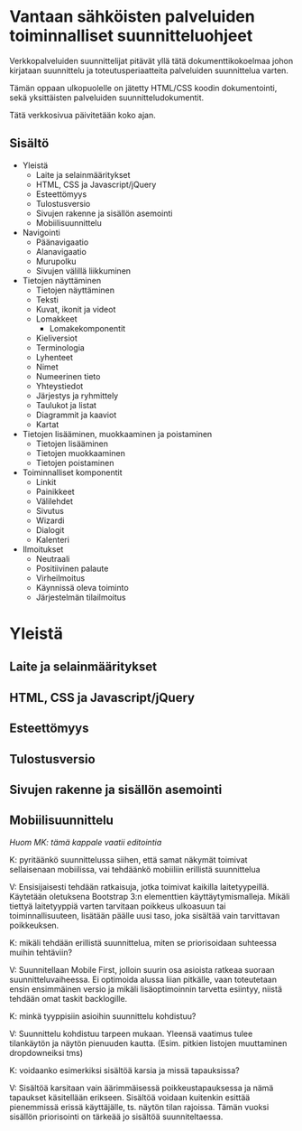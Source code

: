 # Vantaan sähköisten palveluiden toiminnalliset suunnitteluohjeet   
Verkkopalveluiden suunnittelijat pitävät yllä tätä dokumenttikokoelmaa johon kirjataan suunnittelu ja toteutusperiaatteita palveluiden suunnittelua varten.

Tämän oppaan ulkopuolelle on jätetty HTML/CSS koodin dokumentointi, sekä yksittäisten palveluiden suunnitteludokumentit.  

Tätä verkkosivua päivitetään koko ajan. 

## Sisältö

* Yleistä
	* Laite ja selainmääritykset
	* HTML, CSS ja Javascript/jQuery
	* Esteettömyys
	* Tulostusversio
	* Sivujen rakenne ja sisällön asemointi
	* Mobiilisuunnittelu
* Navigointi
	* Päänavigaatio
	* Alanavigaatio
	* Murupolku
	* Sivujen välillä liikkuminen 
* Tietojen näyttäminen
	* Tietojen näyttäminen
	* Teksti
	* Kuvat, ikonit ja videot 
	* Lomakkeet
		* Lomakekomponentit
	* Kieliversiot
	* Terminologia
	* Lyhenteet
	* Nimet
	* Numeerinen tieto
	* Yhteystiedot
	* Järjestys ja ryhmittely
	* Taulukot ja listat
	* Diagrammit ja kaaviot
	* Kartat
* Tietojen lisääminen, muokkaaminen ja poistaminen
	* Tietojen lisääminen
	* Tietojen muokkaaminen
	* Tietojen poistaminen
* Toiminnalliset komponentit
	* Linkit
	* Painikkeet
	* Välilehdet
	* Sivutus
	* Wizardi
	* Dialogit
	* Kalenteri
* Ilmoitukset
	* Neutraali
	* Positiivinen palaute
	* Virheilmoitus
	* Käynnissä oleva toiminto
	* Järjestelmän tilailmoitus

# Yleistä
## Laite ja selainmääritykset
## HTML, CSS ja Javascript/jQuery
## Esteettömyys
## Tulostusversio
## Sivujen rakenne ja sisällön asemointi
## Mobiilisuunnittelu
_Huom MK: tämä kappale vaatii editointia_

K: pyritäänkö suunnittelussa siihen, että samat näkymät toimivat sellaisenaan mobiilissa, vai tehdäänkö mobiiliin erillistä suunnittelua

V: Ensisijaisesti tehdään ratkaisuja, jotka toimivat kaikilla laitetyypeillä. Käytetään oletuksena Bootstrap 3:n elementtien käyttäytymismalleja. Mikäli tiettyä laitetyyppiä varten tarvitaan poikkeus ulkoasuun tai toiminnallisuuteen, lisätään päälle uusi taso, joka sisältää vain tarvittavan poikkeuksen.

K: mikäli tehdään erillistä suunnittelua, miten se priorisoidaan suhteessa muihin tehtäviin?

V: Suunnitellaan Mobile First, jolloin suurin osa asioista ratkeaa suoraan suunnitteluvaiheessa. Ei optimoida alussa liian pitkälle, vaan toteutetaan ensin ensimmäinen versio ja mikäli lisäoptimoinnin tarvetta esiintyy, niistä tehdään omat taskit backlogille.

K: minkä tyyppisiin asioihin suunnittelu kohdistuu? 

V: Suunnittelu kohdistuu tarpeen mukaan. Yleensä vaatimus tulee tilankäytön ja näytön pienuuden kautta. (Esim. pitkien listojen muuttaminen dropdowneiksi tms)

K: voidaanko esimerkiksi sisältöä karsia ja missä tapauksissa?

V: Sisältöä karsitaan vain äärimmäisessä poikkeustapauksessa ja nämä tapaukset käsitellään erikseen. Sisältöä voidaan kuitenkin esittää pienemmissä erissä käyttäjälle, ts. näytön tilan rajoissa. Tämän vuoksi sisällön priorisointi on tärkeää jo sisältöä suunniteltaessa.

